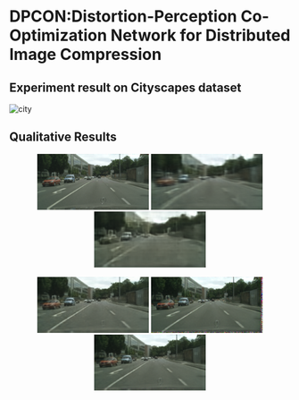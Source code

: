 # DPCON:Distortion-Perception Co-Optimization Network for Distributed Image Compression
## Experiment result on Cityscapes dataset
![city](https://github.com/user-attachments/assets/69f4879f-bcbc-4d8f-a489-1a008717560c)
## Qualitative Results


<p align="center">
  <img src="images/c_6.png" width="200" alt="Ground Truth">
  <img src="images/c_ndic_6.png" width="200" alt="NDIC">
  <img src="images/c_ldmic_6.png" width="200" alt="LDMIC">
</p>

<p align="center">
  <img src="images/c_LD_6.png" width="200" alt="VAE-MFD">
  <img src="images/c_LP_6.png" width="200" alt="VAE-MFD + PO-PFI">
  <img src="images/c_alpha_6.png" width="200" alt="DPCON">
</p>




